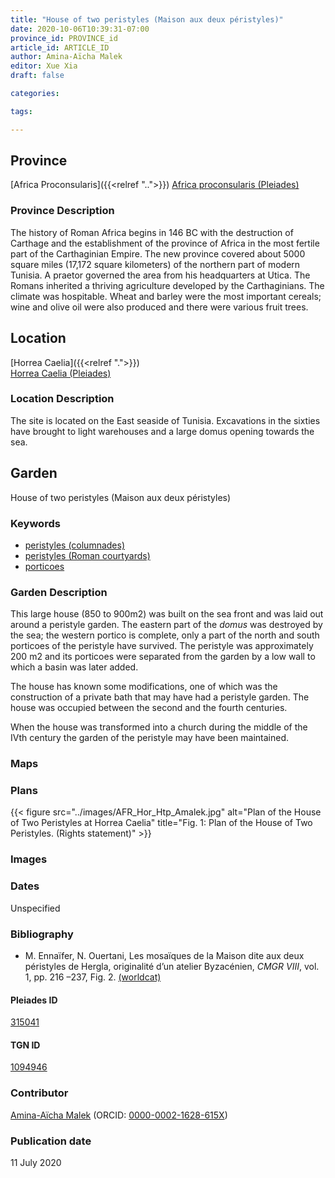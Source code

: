 ```yaml
---
title: "House of two peristyles (Maison aux deux péristyles)"
date: 2020-10-06T10:39:31-07:00
province_id: PROVINCE_id
article_id: ARTICLE_ID
author: Amina-Aïcha Malek
editor: Xue Xia
draft: false

categories:

tags:

---
```


## Province
[Africa Proconsularis]({{<relref "..">}})
[Africa proconsularis (Pleiades)](https://pleiades.stoa.org/places/991341)

### Province Description
The history of Roman Africa begins in 146 BC with the destruction of Carthage and the establishment of the province of Africa in the most fertile part of the Carthaginian Empire. The new province covered about 5000 square miles (17,172 square kilometers) of the northern part of modern Tunisia. A praetor governed the area from his headquarters at Utica. The Romans inherited a thriving agriculture developed by the Carthaginians. The climate was hospitable. Wheat and barley were the most important cereals; wine and olive oil were also produced and there were various fruit trees.

## Location

[Horrea Caelia]({{<relref ".">}}) \
[Horrea Caelia (Pleiades)](https://pleiades.stoa.org/places/315041)

### Location Description

The site is located on the East seaside of Tunisia. Excavations in the sixties have brought to light warehouses and a large domus opening towards the sea.


<!-- LEAVE THIS BLANK FOR NOW -->

<!--## Sublocation-->

<!--
[AREA WITHIN LOCATION, LIKE “PALATINE HILL”](GEOREFERENCE LINK)
A sublocation is any area larger than an individual garden, but located within a location. I would always try to include a link to a controlled vocabulary here if possible. This ID may well be different from the Garden ID, e.g., Pompeii versus a Garden in one of the houses which has its own Pleiades ID.
-->

<!--### Sublocation Description-->

<!-- DESCRIPTION -->

## Garden
House of two peristyles (Maison aux deux péristyles)

### Keywords
- [peristyles (columnades)](http://vocab.getty.edu/page/aat/300004029)
- [peristyles (Roman courtyards)](http://vocab.getty.edu/page/aat/300080971)
- [porticoes](http://vocab.getty.edu/page/aat/300004145)

### Garden Description
 This large house (850 to 900m2) was built on the sea front and was laid out around a peristyle garden. The eastern part of the *domus* was destroyed by the sea; the western portico is complete, only a part of the north and south porticoes of the peristyle have survived. The peristyle was approximately 200 m2 and its porticoes were separated from the garden by a low wall to which a basin was later added.

 The house has known some modifications, one of which was the construction of a private bath that may have had a peristyle garden. The house was occupied between the second and the fourth centuries.

 When the house was transformed into a church during the middle of the IVth century the garden of the peristyle may have been maintained.



### Maps

<!--
{{< figure src="IMG_URL" alt="ALT_TEXT" title="CAPTION" >}}
-->

### Plans
{{< figure src="../images/AFR_Hor_Htp_Amalek.jpg" alt="Plan of the House of Two Peristyles at Horrea Caelia" title="Fig. 1: Plan of the House of Two Peristyles. (Rights statement)" >}}
<!--
{{< figure src="IMG_URL" alt="ALT_TEXT" title="CAPTION" >}}
-->

### Images

<!--
{{< figure src="IMG_URL" alt="ALT_TEXT" title="CAPTION" >}}
-->

### Dates
Unspecified

### Bibliography
* M. Ennaïfer, N. Ouertani, Les mosaïques de la Maison dite aux deux péristyles de Hergla, originalité d’un atelier Byzacénien, *CMGR VIII*, vol. 1, pp. 216 –237, Fig. 2. [(worldcat)](http://www.worldcat.org/oclc/833866146)

<!--#### Periodo ID-->

<!-- [PERIODO_ID](https://pleiades.stoa.org/places/PLEIADES_ID) -->

#### Pleiades ID

[315041](https://pleiades.stoa.org/places/315041)

#### TGN ID
[1094946](http://vocab.getty.edu/page/tgn/1094946)

### Contributor
[Amina-Aïcha Malek](link) (ORCID: [0000-0002-1628-615X](https://orcid.org/0000-0002-1628-615X))

### Publication date
11 July 2020

<!--### Related articles-->

<!-- Links to other related articles. Leave blank for now -->
